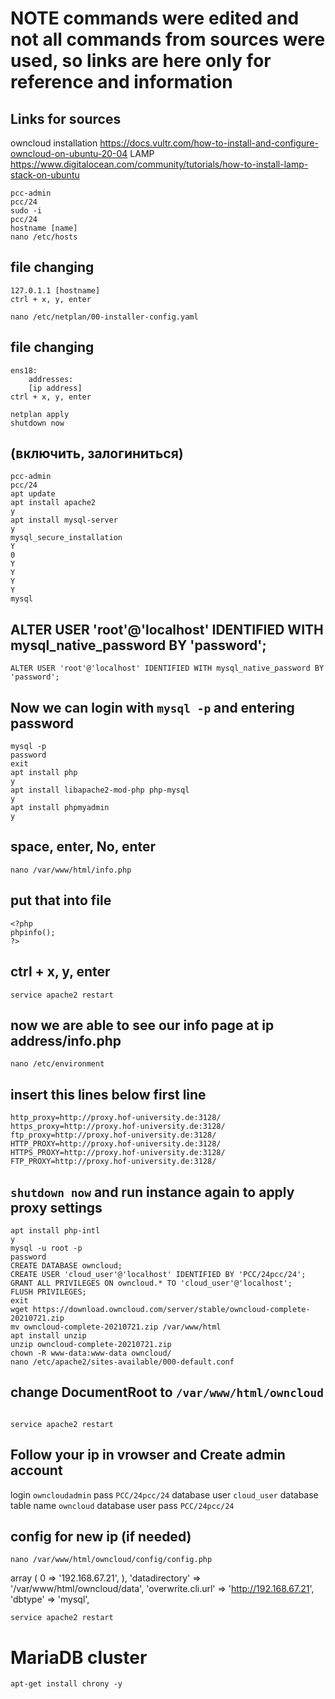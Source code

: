 # NOTE commands were edited and not all commands from sources were used, so links are here only for reference and information
## Links for sources 
owncloud installation
https://docs.vultr.com/how-to-install-and-configure-owncloud-on-ubuntu-20-04
LAMP
https://www.digitalocean.com/community/tutorials/how-to-install-lamp-stack-on-ubuntu



```
pcc-admin
pcc/24
sudo -i
pcc/24
hostname [name]
nano /etc/hosts 
```
## file changing
	127.0.1.1 [hostname]
	ctrl + x, y, enter
```
nano /etc/netplan/00-installer-config.yaml
```
## file changing

	ens18:
		addresses:
		[ip address]
	ctrl + x, y, enter
```	
netplan apply
shutdown now
```
## (включить, залогиниться)
```
pcc-admin
pcc/24
apt update
apt install apache2
y
apt install mysql-server
y
mysql_secure_installation
Y
0
Y
Y
Y
Y
mysql
```
## ALTER USER 'root'@'localhost' IDENTIFIED WITH mysql_native_password BY 'password';
```
ALTER USER 'root'@'localhost' IDENTIFIED WITH mysql_native_password BY 'password';
```
## Now we can login with `mysql -p` and entering password
```
mysql -p
password
exit
apt install php
y
apt install libapache2-mod-php php-mysql 
y
apt install phpmyadmin
y
```
## space, enter, No, enter
```
nano /var/www/html/info.php
```
## put that into file
```
<?php
phpinfo();
?>
```
## ctrl + x, y, enter
```
service apache2 restart
```
## now we are able to see our info page at ip address/info.php
```
nano /etc/environment
```
## insert this lines below first line
```
http_proxy=http://proxy.hof-university.de:3128/
https_proxy=http://proxy.hof-university.de:3128/
ftp_proxy=http://proxy.hof-university.de:3128/
HTTP_PROXY=http://proxy.hof-university.de:3128/
HTTPS_PROXY=http://proxy.hof-university.de:3128/
FTP_PROXY=http://proxy.hof-university.de:3128/
```
## `shutdown now` and run instance again to apply proxy settings
```
apt install php-intl
y
mysql -u root -p
password
CREATE DATABASE owncloud;
CREATE USER 'cloud_user'@'localhost' IDENTIFIED BY 'PCC/24pcc/24';
GRANT ALL PRIVILEGES ON owncloud.* TO 'cloud_user'@'localhost';
FLUSH PRIVILEGES;
exit
wget https://download.owncloud.com/server/stable/owncloud-complete-20210721.zip
mv owncloud-complete-20210721.zip /var/www/html
apt install unzip
unzip owncloud-complete-20210721.zip
chown -R www-data:www-data owncloud/
nano /etc/apache2/sites-available/000-default.conf
```
## change DocumentRoot to `/var/www/html/owncloud  ` 
```

service apache2 restart
```
## Follow your ip in vrowser and Create admin account
login `owncloudadmin`
pass `PCC/24pcc/24`
database user `cloud_user`
database table name `owncloud`
database user pass `PCC/24pcc/24`
## config for new ip (if needed)
```
nano /var/www/html/owncloud/config/config.php
```
  array (                                                                                                                   0 => '192.168.67.21',                                                                                                 ),                                                                                                                      'datadirectory' => '/var/www/html/owncloud/data',                                                                       'overwrite.cli.url' => 'http://192.168.67.21',                                                                          'dbtype' => 'mysql',                             
  ```
  service apache2 restart
  ```
  







  # MariaDB cluster

  ```
  apt-get install chrony -y

  ```